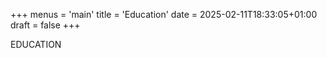 +++
menus = 'main'
title = 'Education'
date = 2025-02-11T18:33:05+01:00
draft = false
+++

EDUCATION